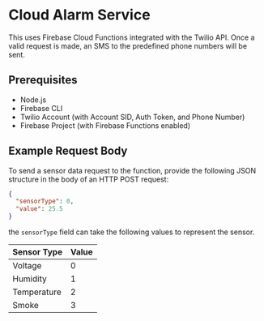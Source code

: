# Cloud Alarm Service

This uses Firebase Cloud Functions integrated with the Twilio API. Once a valid request is made, an SMS to the predefined phone numbers will be sent.

## Prerequisites

- Node.js
- Firebase CLI
- Twilio Account (with Account SID, Auth Token, and Phone Number)
- Firebase Project (with Firebase Functions enabled)

## Example Request Body

To send a sensor data request to the function, provide the following JSON structure in the body of an HTTP POST request:

```json
{
  "sensorType": 0,
  "value": 25.5
}
```

the `sensorType` field can take the following values to represent the sensor.

| Sensor Type  | Value |
|--------------|-------|
| Voltage      | 0     |
| Humidity     | 1     |
| Temperature  | 2     |
| Smoke        | 3     |